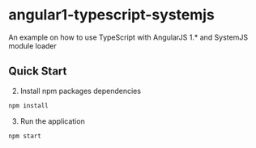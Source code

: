# angular1-typescript-systemjs
An example on how to use TypeScript with AngularJS 1.* and SystemJS module loader

## Quick Start
  
2. Install npm packages dependencies
  ```bash
  npm install
  ```

3. Run the application
  ```bash
  npm start
  ```
